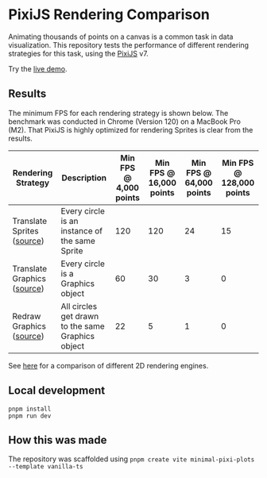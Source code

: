 # PixiJS Rendering Comparison

Animating thousands of points on a canvas is a common task in data visualization.
This repository tests the performance of different rendering strategies for this task, using the [PixiJS](https://github.com/pixijs/pixijs) v7.

Try the [live demo](https://etowahadams.github.io/pixijs-rendering-comparison/).

## Results

The minimum FPS for each rendering strategy is shown below. The benchmark was conducted in Chrome (Version 120) on a MacBook Pro (M2).
That PixiJS is highly optimized for rendering Sprites is clear from the results.

| Rendering Strategy                                                                                                                | Description                                       | Min FPS @ 4,000 points | Min FPS @ 16,000 points | Min FPS @ 64,000 points | Min FPS @ 128,000 points |
| --------------------------------------------------------------------------------------------------------------------------------- | ------------------------------------------------- | ---------------------- | ----------------------- | ----------------------- | ------------------------ |
| Translate Sprites ([source](https://github.com/etowahadams/pixijs-rendering-comparison/blob/main/src/texture-scatter-plot.ts))    | Every circle is an instance of the same Sprite    | 120                    | 120                     | 24                      | 15                       |
| Translate Graphics ([source](https://github.com/etowahadams/pixijs-rendering-comparison/blob/main/src/translate-scatter-plot.ts)) | Every circle is a Graphics object                 | 60                     | 30                      | 3                       | 0                        |
| Redraw Graphics ([source](https://github.com/etowahadams/pixijs-rendering-comparison/blob/main/src/redraw-scatter-plot.ts))       | All circles get drawn to the same Graphics object | 22                     | 5                       | 1                       | 0                        |

See [here](https://benchmarks.slaylines.io/) for a comparison of different 2D rendering engines.

## Local development

```
pnpm install
pnpm run dev
```

## How this was made

The repository was scaffolded using `pnpm create vite minimal-pixi-plots --template vanilla-ts`
